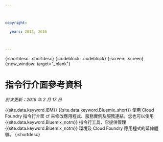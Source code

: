 ```yaml
---

 

copyright:

  years: 2015, 2016

 

---
```


{:shortdesc: .shortdesc}
{:codeblock: .codeblock}
{:screen: .screen}
{:new_window: target="_blank"}

# 指令行介面參考資料


*前次更新：2016 年 2 月 17 日*

{{site.data.keyword.IBM}} {{site.data.keyword.Bluemix_short}} 使用 Cloud Foundry 指令行介面 cf 來修改應用程式、服務實例及服務連結。您也可以使用 {{site.data.keyword.Bluemix_notm}} 指令行工具，它提供管理 {{site.data.keyword.Bluemix_notm}} 環境及 Cloud Foundry 應用程式的延伸體驗。
{:shortdesc}
